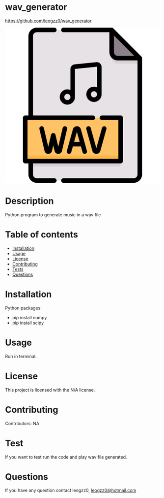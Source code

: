 # wav_generator
  https://github.com/leogzz0/wav_generator
  
  ![alt text](2611222.png)

  # Description
  Python program to generate music in a wav file
  # Table of contents
  * [Installation](#installation)
  * [Usage](#usage)
  * [License](#license)
  * [Contributing](#contributors)
  * [Tests](#tests)
  * [Questions](#questions)
  # Installation
  Python packages:
  * pip install numpy
  * pip install scipy
  # Usage
  Run in terminal.
  # License
  This project is licensed with the N/A license.
  # Contributing
  Contributors: NA
  # Test
  If you want to test run the code and play wav file generated.
  # Questions
  If you have any question contact leogzz0, leogzz0@hotmail.com
